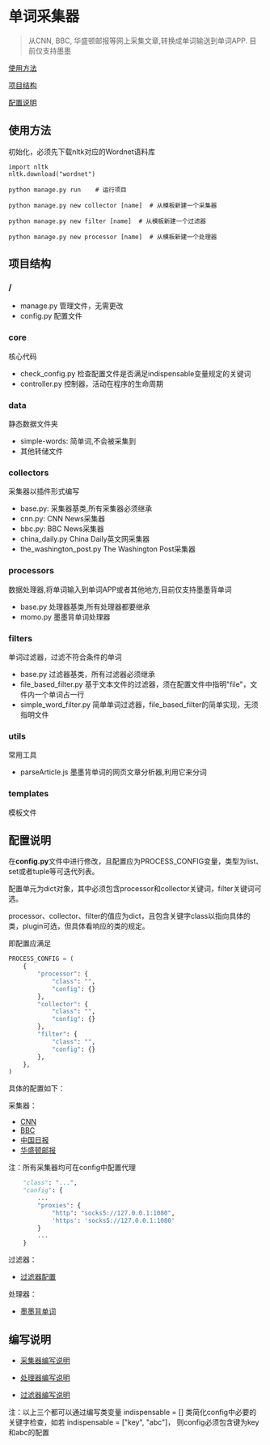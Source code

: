 # 单词采集器

> 从CNN, BBC, 华盛顿邮报等网上采集文章,转换成单词输送到单词APP. 目前仅支持墨墨

[使用方法](#使用方法)

[项目结构](#项目结构)

[配置说明](#配置说明)

## 使用方法
初始化，必须先下载nltk对应的Wordnet语料库
```
import nltk
nltk.download("wordnet")
```

```
python manage.py run    # 运行项目

python manage.py new collector [name]  # 从模板新建一个采集器

python manage.py new filter [name]  # 从模板新建一个过滤器

python manage.py new processor [name]  # 从模板新建一个处理器
```

## 项目结构
### /
- manage.py  管理文件，无需更改
- config.py  配置文件

### core
核心代码

- check_config.py  检查配置文件是否满足indispensable变量规定的关键词
- controller.py  控制器，活动在程序的生命周期


### data
静态数据文件夹
- simple-words: 简单词,不会被采集到
- 其他转储文件

### collectors
采集器以插件形式编写

- base.py:  采集器基类,所有采集器必须继承
- cnn.py:   CNN News采集器
- bbc.py:   BBC News采集器
- china_daily.py  China Daily英文网采集器
- the_washington_post.py  The Washington Post采集器

### processors
数据处理器,将单词输入到单词APP或者其他地方,目前仅支持墨墨背单词

- base.py   处理器基类,所有处理器都要继承
- momo.py   墨墨背单词处理器


### filters
单词过滤器，过滤不符合条件的单词

- base.py  过滤器基类，所有过滤器必须继承
- file_based_filter.py  基于文本文件的过滤器，须在配置文件中指明"file"，文件内一个单词占一行
- simple_word_filter.py  简单单词过滤器，file_based_filter的简单实现，无须指明文件

### utils
常用工具

- parseArticle.js    墨墨背单词的网页文章分析器,利用它来分词


### templates
模板文件


## 配置说明
在**config.py**文件中进行修改，且配置应为PROCESS_CONFIG变量，类型为list、set或者tuple等可迭代列表。

配置单元为dict对象，其中必须包含processor和collector关键词，filter关键词可选。

processor、collector、filter的值应为dict，且包含关键字class以指向具体的类，plugin可选，但具体看响应的类的规定。

即配置应满足
```python
PROCESS_CONFIG = (
    {
        "processor": {
            "class": "",
            "config": {}
        },
        "collector": {
            "class": "",
            "config": {}
        },
        "filter": {
            "class": "",
            "config": {}
        },
    },
)
```

具体的配置如下：

采集器：
- [CNN](docs/cnn_config.md)
- [BBC](docs/bbc_config.md)
- [中国日报](docs/china_daily_config.md)
- [华盛顿邮报](docs/the_washington_post_config.md)

注：所有采集器均可在config中配置代理
```python
    "class": "...",
    "config": {
        ...
        "proxies": {
            "http": "socks5://127.0.0.1:1080",
            'https': 'socks5://127.0.0.1:1080'
        }
        ...
    }
```

过滤器：
- [过滤器配置](docs/filter_config.md)

处理器：
- [墨墨背单词](docs/momo_config.md)


## 编写说明
- [采集器编写说明](docs/collector_write.md)

- [处理器编写说明](docs/processor_write.md)

- [过滤器编写说明](docs/filter_write.md)

注：以上三个都可以通过编写类变量 indispensable = [] 类简化config中必要的关键字检查，如若 indispensable = ["key", "abc"]， 则config必须包含键为key和abc的配置

